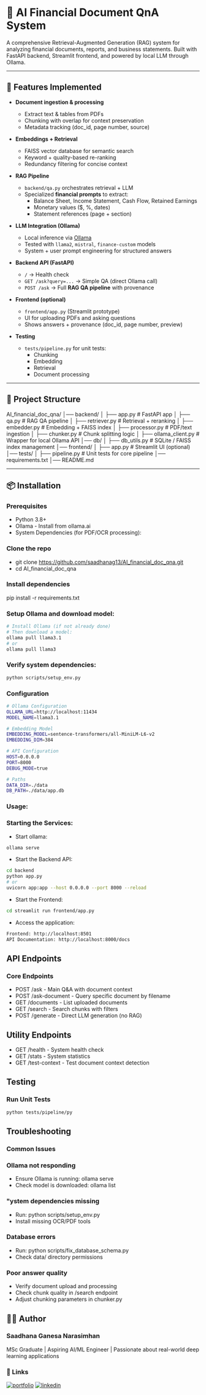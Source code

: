 # 🧠 AI Financial Document QnA System

A comprehensive Retrieval-Augmented Generation (RAG) system for analyzing financial documents, reports, and business statements. Built with FastAPI backend, Streamlit frontend, and powered by local LLM through Ollama.

---

## 🚀 Features Implemented

- **Document ingestion & processing**
  - Extract text & tables from PDFs
  - Chunking with overlap for context preservation
  - Metadata tracking (doc_id, page number, source)

- **Embeddings + Retrieval**
  - FAISS vector database for semantic search
  - Keyword + quality-based re-ranking
  - Redundancy filtering for concise context

- **RAG Pipeline**
  - `backend/qa.py` orchestrates retrieval + LLM
  - Specialized **financial prompts** to extract:
    - Balance Sheet, Income Statement, Cash Flow, Retained Earnings
    - Monetary values ($, %, dates)
    - Statement references (page + section)

- **LLM Integration (Ollama)**
  - Local inference via [Ollama](https://ollama.ai/)
  - Tested with `llama2`, `mistral`, `finance-custom` models
  - System + user prompt engineering for structured answers

- **Backend API (FastAPI)**
  - `/` → Health check  
  - `GET /ask?query=...` → Simple QA (direct Ollama call)  
  - `POST /ask` → Full **RAG QA pipeline** with provenance

- **Frontend (optional)**
  - `frontend/app.py` (Streamlit prototype)
  - UI for uploading PDFs and asking questions
  - Shows answers + provenance (doc_id, page number, preview)

- **Testing**
  - `tests/pipeline.py` for unit tests:
    - Chunking
    - Embedding
    - Retrieval
    - Document processing

---

## 📂 Project Structure

AI_financial_doc_qna/
│── backend/
│ ├── app.py # FastAPI app
│ ├── qa.py # RAG QA pipeline
│ ├── retriever.py # Retrieval + reranking
│ ├── embedder.py # Embedding + FAISS index
│ ├── processor.py # PDF/text ingestion
│ ├── chunker.py # Chunk splitting logic
│ ├── ollama_client.py # Wrapper for local Ollama API
│── db/
│ ├── db_utils.py # SQLite / FAISS index management
│── frontend/
│ ├── app.py # Streamlit UI (optional)
│── tests/
│ ├── pipeline.py # Unit tests for core pipeline
│── requirements.txt
│── README.md


---

## 📦 Installation

### Prerequisites
- Python 3.8+
- Ollama - Install from ollama.ai
- System Dependencies (for PDF/OCR processing):

### Clone the repo
- git clone https://github.com/saadhanag13/AI_financial_doc_qna.git
- cd AI_financial_doc_qna

### Install dependencies
pip install -r requirements.txt

### Setup Ollama and download model:
``` bash
# Install Ollama (if not already done)
# Then download a model:
ollama pull llama3.1
# or
ollama pull llama3
```

### Verify system dependencies:
```bash
python scripts/setup_env.py
```

### Configuration 
```bash
# Ollama Configuration
OLLAMA_URL=http://localhost:11434
MODEL_NAME=llama3.1

# Embedding Model
EMBEDDING_MODEL=sentence-transformers/all-MiniLM-L6-v2
EMBEDDING_DIM=384

# API Configuration
HOST=0.0.0.0
PORT=8000
DEBUG_MODE=true

# Paths
DATA_DIR=./data
DB_PATH=./data/app.db
```
### Usage:
### Starting the Services:
- Start ollama: 
```bash
ollama serve
```

- Start the Backend API:
```bash
cd backend
python app.py
# or
uvicorn app:app --host 0.0.0.0 --port 8000 --reload
```

- Start the Frontend:
```bash
cd streamlit run frontend/app.py
```

- Access the application:
```bash 
Frontend: http://localhost:8501
API Documentation: http://localhost:8000/docs
```

## API Endpoints
### Core Endpoints

- POST /ask - Main Q&A with document context
- POST /ask-document - Query specific document by filename
- GET /documents - List uploaded documents
- GET /search - Search chunks with filters
- POST /generate - Direct LLM generation (no RAG)

## Utility Endpoints

- GET /health - System health check
- GET /stats - System statistics
- GET /test-context - Test document context detection

## Testing
### Run Unit Tests
```bash
python tests/pipeline/py
```

## Troubleshooting
### Common Issues

### Ollama not responding
- Ensure Ollama is running: ollama serve
- Check model is downloaded: ollama list

### "ystem dependencies missing
- Run: python scripts/setup_env.py
- Install missing OCR/PDF tools

### Database errors
- Run: python scripts/fix_database_schema.py
- Check data/ directory permissions

### Poor answer quality
- Verify document upload and processing
- Check chunk quality in /search endpoint
- Adjust chunking parameters in chunker.py

## 🧑‍💻 Author
### Saadhana Ganesa Narasimhan
MSc Graduate | Aspiring AI/ML Engineer | Passionate about real-world deep learning applications

### 🔗 Links
[![portfolio](https://img.shields.io/badge/my_portfolio-000?style=for-the-badge&logo=ko-fi&logoColor=white)](https://saadhanag13.github.io/MyResume/)
[![linkedin](https://img.shields.io/badge/linkedin-0A66C2?style=for-the-badge&logo=linkedin&logoColor=white)](https://www.linkedin.com/in/saadhana-ganesh-45a50a18b/)
